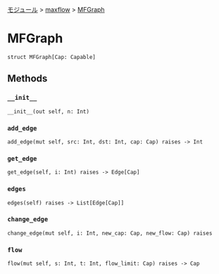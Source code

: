 [モジュール](../index.md) > [maxflow](./index.md) > [MFGraph]()

# MFGraph

```
struct MFGraph[Cap: Capable]
```

## Methods

### `__init__`

```
__init__(out self, n: Int)
```

### `add_edge`

```
add_edge(mut self, src: Int, dst: Int, cap: Cap) raises -> Int
```

### `get_edge`

```
get_edge(self, i: Int) raises -> Edge[Cap]
```

### `edges`

```
edges(self) raises -> List[Edge[Cap]]
```

### `change_edge`

```
change_edge(mut self, i: Int, new_cap: Cap, new_flow: Cap) raises
```

### `flow`

```
flow(mut self, s: Int, t: Int, flow_limit: Cap) raises -> Cap
```

